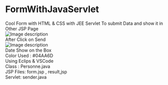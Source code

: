 # FormWithJavaServlet

Cool Form with HTML & CSS
with JEE Servlet
To submit Data and show it in Other JSP Page<br>
![Image description](https://i.imgur.com/FVVPJkf.png)<br>
After Click on Send <br>
![Image description](https://i.imgur.com/WhSEsYm.png)<br>
Date Show on the Box <br>
Color Used : #04AA6D <br>
Using Eclips & VSCode <br>
Class : Personne.java <br>
JSP Files: form.jsp , result,jsp <br>
Servlet: sender.java <br>
